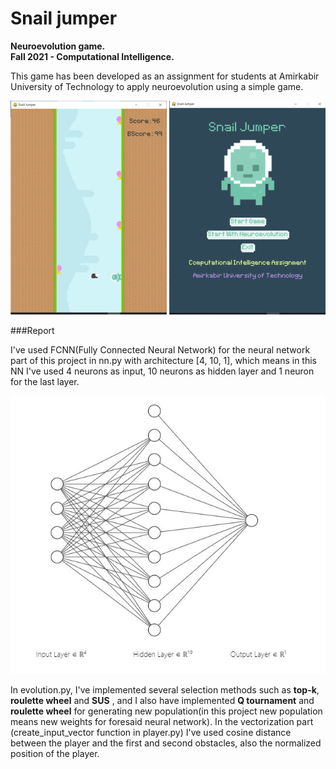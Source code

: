 # Snail jumper
**Neuroevolution game.**  
**Fall 2021 - Computational Intelligence.**  

This game has been developed as an assignment for students at Amirkabir University of Technology to apply neuroevolution using a simple game.
  
![Snail Jumber](SnailJumper.png)

###Report

I've used FCNN(Fully Connected Neural Network) for the neural network part of this project in nn.py with architecture [4, 10, 1], which means in this NN I've used 4 neurons as input, 10 neurons as hidden layer and 1 neuron for the last layer.

![Neural Network Architecture](NN.JPG)

In evolution.py, I've implemented several selection methods such as **top-k**,
**roulette wheel** and **SUS** , and I also have implemented **Q tournament** and
**roulette wheel** for generating new population(in this project new population means new weights for foresaid
neural network).
In the vectorization part (create_input_vector function in player.py) I've used cosine distance between the player and the first and second obstacles, also the normalized position of the player.